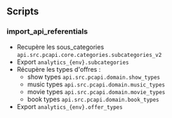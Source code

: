## Scripts 

### import_api_referentials

- Recupère les sous_categories `api.src.pcapi.core.categories.subcategories_v2`
- Export `analytics_{env}.subcategories`
- Récupère les types d'offres :
    - show types `api.src.pcapi.domain.show_types`
    - music types `api.src.pcapi.domain.music_types`
    - movie types `api.src.pcapi.domain.movie_types`
    - book types `api.src.pcapi.domain.book_types`
- Export `analytics_{env}.offer_types`